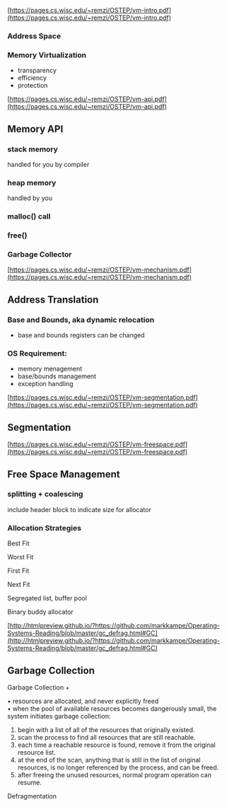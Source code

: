 [https://pages.cs.wisc.edu/~remzi/OSTEP/vm-intro.pdf](https://pages.cs.wisc.edu/~remzi/OSTEP/vm-intro.pdf)

### Address Space

### Memory Virtualization

- transparency
- efficiency
- protection

[https://pages.cs.wisc.edu/~remzi/OSTEP/vm-api.pdf](https://pages.cs.wisc.edu/~remzi/OSTEP/vm-api.pdf)

## Memory API

### stack memory

handled for you by compiler

### heap memory

handled by you

### malloc() call

### free()

### Garbage Collector

[https://pages.cs.wisc.edu/~remzi/OSTEP/vm-mechanism.pdf](https://pages.cs.wisc.edu/~remzi/OSTEP/vm-mechanism.pdf)

## Address Translation

### Base and Bounds, aka dynamic relocation

- base and bounds registers can be changed

### OS Requirement:

- memory menagement
- base/bounds management
- exception handling

[https://pages.cs.wisc.edu/~remzi/OSTEP/vm-segmentation.pdf](https://pages.cs.wisc.edu/~remzi/OSTEP/vm-segmentation.pdf)

## Segmentation

[https://pages.cs.wisc.edu/~remzi/OSTEP/vm-freespace.pdf](https://pages.cs.wisc.edu/~remzi/OSTEP/vm-freespace.pdf)

## Free Space Management

### splitting + coalescing

include header block to indicate size for allocator

### Allocation Strategies

Best Fit

Worst Fit

First Fit

Next Fit

Segregated list, buffer pool

Binary buddy allocator

[http://htmlpreview.github.io/?https://github.com/markkampe/Operating-Systems-Reading/blob/master/gc_defrag.html#GC](http://htmlpreview.github.io/?https://github.com/markkampe/Operating-Systems-Reading/blob/master/gc_defrag.html#GC)

## Garbage Collection

Garbage Collection +

• resources are allocated, and never explicitly freed  
• when the pool of available resources becomes dangerously small, the system initiates garbage collection:  
1. begin with a list of all of the resources that originally existed.  
2. scan the process to find all resources that are still reachable.  
3. each time a reachable resource is found, remove it from the original resource list.  
4. at the end of the scan, anything that is still in the list of original resources, is no longer referenced by the process, and can be freed.  
5. after freeing the unused resources, normal program operation can resume.

Defragmentation